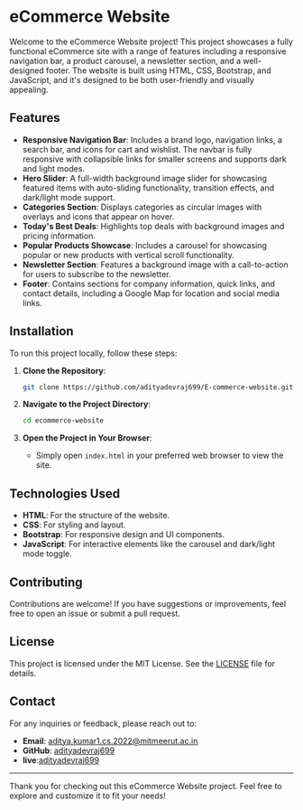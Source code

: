 # eCommerce Website

Welcome to the eCommerce Website project! This project showcases a fully functional eCommerce site with a range of features including a responsive navigation bar, a product carousel, a newsletter section, and a well-designed footer. The website is built using HTML, CSS, Bootstrap, and JavaScript, and it's designed to be both user-friendly and visually appealing.

## Features

- **Responsive Navigation Bar**: Includes a brand logo, navigation links, a search bar, and icons for cart and wishlist. The navbar is fully responsive with collapsible links for smaller screens and supports dark and light modes.
- **Hero Slider**: A full-width background image slider for showcasing featured items with auto-sliding functionality, transition effects, and dark/light mode support.
- **Categories Section**: Displays categories as circular images with overlays and icons that appear on hover.
- **Today's Best Deals**: Highlights top deals with background images and pricing information.
- **Popular Products Showcase**: Includes a carousel for showcasing popular or new products with vertical scroll functionality.
- **Newsletter Section**: Features a background image with a call-to-action for users to subscribe to the newsletter.
- **Footer**: Contains sections for company information, quick links, and contact details, including a Google Map for location and social media links.

## Installation

To run this project locally, follow these steps:

1. **Clone the Repository**:
    ```bash
    git clone https://github.com/adityadevraj699/E-commerce-website.git
    ```

2. **Navigate to the Project Directory**:
    ```bash
    cd ecommerce-website
    ```

3. **Open the Project in Your Browser**:
   - Simply open `index.html` in your preferred web browser to view the site.

## Technologies Used

- **HTML**: For the structure of the website.
- **CSS**: For styling and layout.
- **Bootstrap**: For responsive design and UI components.
- **JavaScript**: For interactive elements like the carousel and dark/light mode toggle.

## Contributing

Contributions are welcome! If you have suggestions or improvements, feel free to open an issue or submit a pull request.

## License

This project is licensed under the MIT License. See the [LICENSE](LICENSE) file for details.

## Contact

For any inquiries or feedback, please reach out to:

- **Email**: aditya.kumar1.cs.2022@mitmeerut.ac.in
- **GitHub**: [adityadevraj699](https://github.com/adityadevraj699)
- **live**:[adityadevraj699]()

---

Thank you for checking out this eCommerce Website project. Feel free to explore and customize it to fit your needs!
